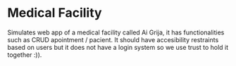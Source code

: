 # Medical Facility 
Simulates web app of a medical facility called Ai Grija, it has functionalities such as CRUD apointment / pacient.
It should have accesibility restraints based on users but it does not have a login system so we use trust to hold it together :)).

